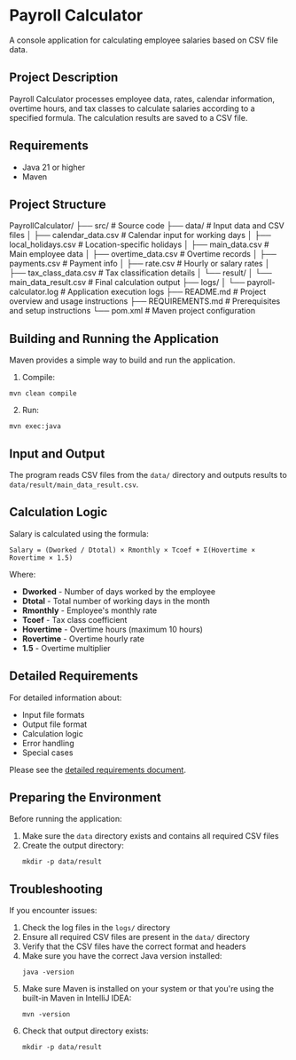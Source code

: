 # Payroll Calculator

A console application for calculating employee salaries based on CSV file data.

## Project Description

Payroll Calculator processes employee data, rates, calendar information, overtime hours, and tax classes to calculate salaries according to a specified formula. The calculation results are saved to a CSV file.

## Requirements

- Java 21 or higher
- Maven

## Project Structure

PayrollCalculator/
├── src/                           # Source code
├── data/                          # Input data and CSV files
│   ├── calendar_data.csv          # Calendar input for working days
│   ├── local_holidays.csv         # Location-specific holidays
│   ├── main_data.csv              # Main employee data
│   ├── overtime_data.csv          # Overtime records
│   ├── payments.csv               # Payment info
│   ├── rate.csv                   # Hourly or salary rates
│   ├── tax_class_data.csv         # Tax classification details
│   └── result/
│       └── main_data_result.csv   # Final calculation output
├── logs/
│   └── payroll-calculator.log     # Application execution logs
├── README.md                      # Project overview and usage instructions
├── REQUIREMENTS.md                # Prerequisites and setup instructions
└── pom.xml                        # Maven project configuration

## Building and Running the Application

Maven provides a simple way to build and run the application.

1. Compile:
```
mvn clean compile
```

2. Run:
```
mvn exec:java
```

## Input and Output

The program reads CSV files from the `data/` directory and outputs results to `data/result/main_data_result.csv`.

## Calculation Logic

Salary is calculated using the formula:

```
Salary = (Dworked / Dtotal) × Rmonthly × Tcoef + Σ(Hovertime × Rovertime × 1.5)
```

Where:
- **Dworked** - Number of days worked by the employee
- **Dtotal** - Total number of working days in the month
- **Rmonthly** - Employee's monthly rate
- **Tcoef** - Tax class coefficient
- **Hovertime** - Overtime hours (maximum 10 hours)
- **Rovertime** - Overtime hourly rate
- **1.5** - Overtime multiplier

## Detailed Requirements

For detailed information about:
- Input file formats
- Output file format
- Calculation logic
- Error handling
- Special cases

Please see the [detailed requirements document](REQUIREMENTS.md).

## Preparing the Environment

Before running the application:

1. Make sure the `data` directory exists and contains all required CSV files
2. Create the output directory:
   ```
   mkdir -p data/result
   ```

## Troubleshooting

If you encounter issues:

1. Check the log files in the `logs/` directory
2. Ensure all required CSV files are present in the `data/` directory
3. Verify that the CSV files have the correct format and headers
4. Make sure you have the correct Java version installed:
   ```
   java -version
   ```
5. Make sure Maven is installed on your system or that you're using the built-in Maven in IntelliJ IDEA:
   ```
   mvn -version
   ```
6. Check that output directory exists:
   ```
   mkdir -p data/result
   ```